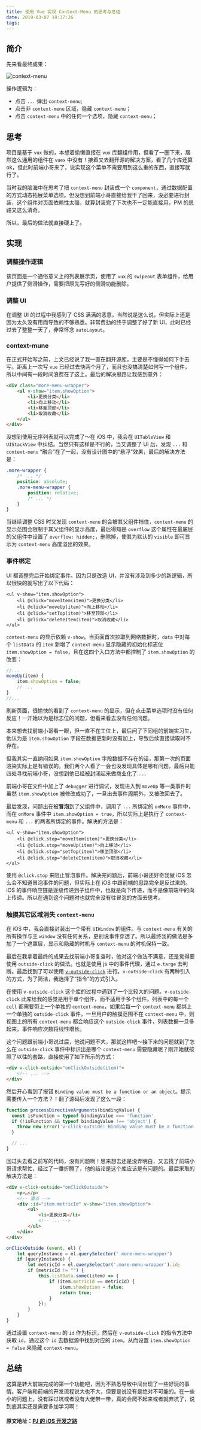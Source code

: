 ```yaml
---
title: 使用 Vue 实现 Context-Menu 的思考与总结
date: 2019-03-07 19:37:26
tags:
---
```


## 简介
先来看最终成果：

![context-menu](https://i.loli.net/2019/03/07/5c80d8bf75fd2.jpg)

操作逻辑为：
* 点击 `...` 弹出 `context-menu`;
* 点击非 `context-menu` 区域，隐藏 `context-menu`；
* 点击 `context-menu` 中的任何一个选项，隐藏 `context-menu`；

## 思考
项目是基于 `vux` 做的，本想着偷懒直接在 `vux` 库翻组件用，但看了一圈下来，居然这么通用的组件在 `vuex` 中没有！接着又去翻开源的解决方案，看了几个库还算 ok，但此时前端小哥来了，说实现这个菜单不需要用到这么重的东西，直接写就行了。

当时我的脑海中在思考了把 `context-menu` 封装成一个 `component`，通过数据配置的方式动态拓展菜单选项。但没想到前端小哥直接给我干了回来，没必要进行封装，这个组件对页面依赖性太强，就算封装完了下次也不一定能直接用，PM 的思路又这么清奇。

所以，最后的做法就直接硬上了。

## 实现
### 调整操作逻辑
该页面是一个通俗意义上的列表展示页，使用了 `vux` 的 `swipeout` 表单组件，给用户提供了侧滑操作，需要把原先写好的侧滑功能删除。

### 调整 UI
在调整 UI 的过程中我感到了 CSS 满满的恶意，当然说是这么说，但实际上还是因为太久没有用而导致的不够熟悉。非常费劲的终于调整了好了新 UI，此时已经过去了整整一天了，非常怀念 `autoLayout`。

### context-mune
在正式开始写之前，上文已经说了我一直在翻开源库，主要是不懂得如何下手去写。距离上一次写 `vue` 已经过去快两个月了，而且也没搞清楚如何写一个组件，所以中间有一段时间浪费在了这上。最后的解决思路让我感到意外：

```html
<div class="more-menu-wrapper">
    <ul v-show="item.showOption">
        <li>更换分类</li>
        <li>向上移动</li>
        <li>移至顶部</li>
        <li>取消收藏</li>
    </ul>
</div>
```

没想到使用无序列表就可以完成了～在 iOS 中，我会在 `UITableView` 和 `UIStackView` 中纠结。当然只有这样是不行的，当又调整了 UI 后，发现 `...` 和 `context-menu` “融合”在了一起，没有设计图中的“悬浮”效果，最后的解决方法是：

```css
.more-wrapper {
    /* ... */
    position: absolute;
    .more-menu-wrapper {
        position: relative;
        /* ... */
    }
}
```

当继续调整 CSS 时又发现 `context-menu` 的会被其父组件挡住，`context-menu` 的显示范围会限制于其父组件的显示高度，最后得知是 `overflow` 这个属性在最底层的父组件中设置了 `overflow: hidden;`，删除掉，使其为默认的 `visible` 即可显示为 `context-menu` 高度溢出的效果。

### 事件绑定
UI 都调整完后开始绑定事件。因为只是改造 UI，并没有涉及到多少的新逻辑，所以很快的就写出了以下代码：

```vue
<ul v-show="item.showOption">
    <li @click="moveItem(item)">更换分类</li>
    <li @click="moveUp(item)">向上移动</li>
    <li @click="setTop(item)">移至顶部</li>
    <li @click="deleteItem(item)">取消收藏</li>
</ul>
```

`context-menu` 的显示依赖 `v-show`，当页面首次拉取到网络数据时，`data` 中对每个 `listData` 的 `item` 新增了 `context-menu` 显示隐藏的初始化标志位 `item.showOption = false`，且在这四个入口方法中都控制了 `item.showOption` 的改变：

```js
//...
moveUp(item) {
    item.showOption = false;
    // ...
}
//...
```

刷新页面，很愉快的看到了 `context-menu` 的显示，但在点击菜单选项时没有任何反应！一开始以为是标志位的问题，但看来看去没有任何问题。

本来想去找前端小哥看一眼，但一直不在工位上，最后问了下同组的前端实习生，他认为是 `item.showOption` 字段在数据更新时没有加上，导致后续直接读取时不存在。

但我其实一直纳闷如果 `item.showOption` 字段数据不存在的话，那第一次的页面渲染实际上是有错误的。我们两个人看了一会也没发现具体是哪有问题，最后只能四处寻找前端小哥，没想到他已经被封闭起来做商业化了......

前端小哥在文件中加上了 `debugger` 进行调试，发现进入到 `moveUp` 等一类事件时虽然 `item.showOption` 被修改成功了，一旦出去事件周期外，又被改回去了。

最后发现，问题出在被**冒泡**到了父组件中，调用了 `...` 所绑定的 `onMore` 事件中，而在 `onMore` 事件中 `item.showOption = true`，所以实际上是执行了 `context-menu` 和 `...` 的两者所绑定的事件。解决的方法是：

```vue
<ul v-show="item.showOption">
    <li @click.stop="moveItem(item)">更换分类</li>
    <li @click.stop="moveUp(item)">向上移动</li>
    <li @click.stop="setTop(item)">移至顶部</li>
    <li @click.stop="deleteItem(item)">取消收藏</li>
</ul>
```

使用 `@click.stop` 来阻止冒泡事件。解决完问题后，前端小哥还好奇我做 iOS 怎么会不知道冒泡事件的问题，但实际上在 iOS 中跟前端的思路完全是反过来的。iOS 的事件响应链是逐级传递到子组件中，也就是向下传递，而不是像前端中的向上传递。所以在遇到这个问题时也就完全没有往冒泡的方面去思考。

### 触摸其它区域消失 `context-menu`
在 iOS 中，我会直接封装出一个带有 `UIWindow` 的组件。与 `context-menu` 有关的所有操作与主 `window` 没有任何关系，更别说事件穿透了。所以最终我的做法是多加了一个遮罩层，显示和隐藏的时机与 `context-menu` 的时机保持一致。

最后在我拿着最终的成果去找前端小哥复查时，他对这个做法不满意，还是觉得要使用 `outside-click` 的做法。也就是使用 js 中的事件代理，通过 `e.targe` 去判断。最后找到了可以使用 [`v-outside-click`](https://github.com/ndelvalle/v-click-outside) 进行。`v-outside-click` 有两种引入的方式，为了简洁，我选择了“指令”的方式引入。

在使用 `v-outside-click` 这个库的过程中遇到了一个比较大的问题。`v-outside-click` 此库给我的感觉是用于单个组件，而不适用于多个组件。列表中的每一个 `cell` 都需要带上一个单独的 `context-menu`，如果给每一个 `context-menu` 都绑上一个单独的 `outside-click` 事件，一旦用户的触摸范围不在 `context-menu` 中，则视图上的所有 `context-menu` 都会响应这个 `outside-click` 事件，列表数据一旦多起来，事件响应次数将线性增长。

这个问题跟前端小哥说过后，他说问题不大，那就这样吧～接下来的问题就到了怎么在 `outside-click` 事件中标识出是哪个 `context-menu` 需要隐藏呢？刚开始就按照了以往的套路，直接使用了如下所示的方式：

```html
<div v-click-outside="onClickOutside(item)">
    <!-- ... -->
</div>
```

然后开心看到了报错 `Binding value must be a function or an object`。提示需要传入一个方法？！翻了源码后发现了这么一段：

```js
function processDirectiveArguments(bindingValue) {
  const isFunction = typeof bindingValue === 'function'
  if (!isFunction && typeof bindingValue !== 'object') {
    throw new Error('v-click-outside: Binding value must be a function or an object')
  }

  // ...
}
```

回过头去看之前写的代码，没有问题啊！思来想去还是没弄明白，又去找了前端小哥请求帮忙，经过了一番折腾了，他的结论是这个库应该是有问题的。最后采取的解决方法是：

```html
<div v-click-outside="onClickOutside">
    <p>…</p>
    <!-- 重点 -->
    <div :id="item.metricId" v-show="item.showOption">
        <ul>
            <li>更换分类</li>
            <!-- ... -->
        </ul>
    </div>
</div>
```

```js
onClickOutside (event, el) {
    let queryInstance = el.querySelector('.more-menu-wrapper')         
    if (queryInstance) {
        let metricId = el.querySelector('.more-menu-wrapper').id;
        if (metricId != "") {
            this.listData.some((item) => {
                if (item.metricId == metricId) {
                    item.showOption = false;
                    return true;
                }
            });
        }
    }   
}
```

通过设置 `context-menu` 的 `id` 作为标识，然后在 `v-outside-click` 的指令方法中获取 `id`，通过这个 `id` 去数据源中找到对应的 `item`，从而设置 `item.showOption = false` 来隐藏 `context-menu`。

## 总结
这算是转大前端完成的第一个功能吧，因为不熟悉导致中间出现了一些好玩的事情。客户端和前端的开发流程说大也不大，但要是说没有是绝对不可能的。在一些小的问题上，没有踩过坑或者没有大佬带一带，真的会爬不起来或者就弃坑了，说到底其实还是需要多加学习啊！

#### 原文地址：[PJ 的 iOS 开发之路](https://github.com/windstormeye/iOS-Course)